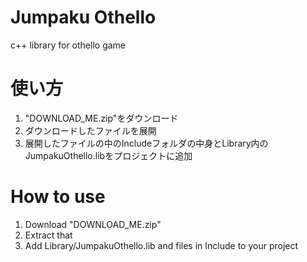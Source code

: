 # Jumpaku Othello
c++ library for othello game

# 使い方
  1. "DOWNLOAD\_ME.zip"をダウンロード
  2. ダウンロードしたファイルを展開
  3. 展開したファイルの中のIncludeフォルダの中身とLibrary内のJumpakuOthello.libをプロジェクトに追加

# How to use
  1. Download "DOWNLOAD\_ME.zip"
  2. Extract that
  3. Add Library/JumpakuOthello.lib and files in Include to your project
  
